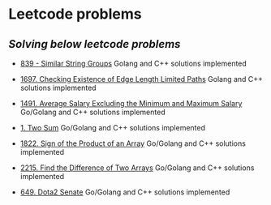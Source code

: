 # Leetcode problems
## _Solving below leetcode problems_
- [839 - Similar String Groups](https://leetcode.com/problems/similar-string-groups/description/) Golang and C++ solutions implemented

- [1697. Checking Existence of Edge Length Limited Paths](https://leetcode.com/problems/checking-existence-of-edge-length-limited-paths/) Golang and C++ solutions implemented

- [1491. Average Salary Excluding the Minimum and Maximum Salary](https://leetcode.com/problems/average-salary-excluding-the-minimum-and-maximum-salary/description/) Go/Golang and C++ solutions implemented

- [1. Two Sum](https://leetcode.com/problems/two-sum/) Go/Golang and C++ solutions implemented

- [1822. Sign of the Product of an Array](https://leetcode.com/problems/sign-of-the-product-of-an-array/description/) Go/Golang and C++ solutions implemented

- [2215. Find the Difference of Two Arrays](https://leetcode.com/problems/find-the-difference-of-two-arrays/) Go/Golang and C++ solutions implemented
- [649. Dota2 Senate](https://leetcode.com/problems/dota2-senate/description/) Go/Golang and C++ solutions implemented